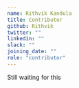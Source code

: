 ```yaml
---
name: Rithvik Kandula
title: Contributor
github: Rithvik
twitter: ""
linkedin: ""
slack: ""
joining_date: ""
role: "contributor"
---
```


Still waiting for this
